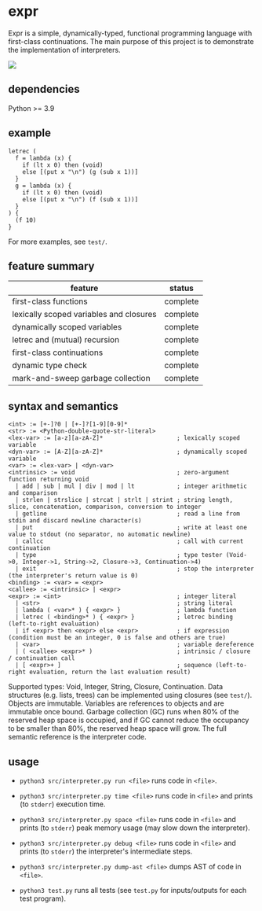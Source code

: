 # expr

Expr is a simple, dynamically-typed, functional programming language with first-class continuations.
The main purpose of this project is to demonstrate the implementation of interpreters.

![](https://github.com/sdingcn/expr/actions/workflows/auto-test.yml/badge.svg)

## dependencies

Python >= 3.9

## example

```
letrec (
  f = lambda (x) {
    if (lt x 0) then (void)
    else [(put x "\n") (g (sub x 1))]
  }
  g = lambda (x) {
    if (lt x 0) then (void)
    else [(put x "\n") (f (sub x 1))]
  }
) {
  (f 10)
}
```

For more examples, see `test/`.

## feature summary

| feature | status |
| --- | --- |
| first-class functions | complete |
| lexically scoped variables and closures | complete |
| dynamically scoped variables | complete |
| letrec and (mutual) recursion | complete |
| first-class continuations | complete |
| dynamic type check | complete |
| mark-and-sweep garbage collection | complete |

## syntax and semantics

```
<int> := [+-]?0 | [+-]?[1-9][0-9]*
<str> := <Python-double-quote-str-literal>
<lex-var> := [a-z][a-zA-Z]*                     ; lexically scoped variable
<dyn-var> := [A-Z][a-zA-Z]*                     ; dynamically scoped variable
<var> := <lex-var> | <dyn-var>
<intrinsic> := void                             ; zero-argument function returning void
  | add | sub | mul | div | mod | lt            ; integer arithmetic and comparison
  | strlen | strslice | strcat | strlt | strint ; string length, slice, concatenation, comparison, conversion to integer
  | getline                                     ; read a line from stdin and discard newline character(s)
  | put                                         ; write at least one value to stdout (no separator, no automatic newline)
  | callcc                                      ; call with current continuation
  | type                                        ; type tester (Void->0, Integer->1, String->2, Closure->3, Continuation->4)
  | exit                                        ; stop the interpreter (the interpreter's return value is 0)
<binding> := <var> = <expr>
<callee> := <intrinsic> | <expr>
<expr> := <int>                                 ; integer literal
  | <str>                                       ; string literal
  | lambda ( <var>* ) { <expr> }                ; lambda function
  | letrec ( <binding>* ) { <expr> }            ; letrec binding (left-to-right evaluation)
  | if <expr> then <expr> else <expr>           ; if expression (condition must be an integer, 0 is false and others are true)
  | <var>                                       ; variable dereference
  | ( <callee> <expr>* )                        ; intrinsic / closure / continuation call
  | [ <expr>+ ]                                 ; sequence (left-to-right evaluation, return the last evaluation result)
```

Supported types: Void, Integer, String, Closure, Continuation.
Data structures (e.g. lists, trees) can be implemented using closures (see `test/`).
Objects are immutable.
Variables are references to objects and are immutable once bound.
Garbage collection (GC) runs when 80% of the reserved heap space is occupied,
and if GC cannot reduce the occupancy to be smaller than 80%, the reserved heap space will grow.
The full semantic reference is the interpreter code.

## usage

+ `python3 src/interpreter.py run <file>` runs code in `<file>`.

+ `python3 src/interpreter.py time <file>` runs code in `<file>` and prints (to `stderr`) execution time.

+ `python3 src/interpreter.py space <file>` runs code in `<file>` and prints (to `stderr`) peak memory usage (may slow down the interpreter).

+ `python3 src/interpreter.py debug <file>` runs code in `<file>` and prints (to `stderr`) the interpreter's intermediate steps.

+ `python3 src/interpreter.py dump-ast <file>` dumps AST of code in `<file>`.

+ `python3 test.py` runs all tests (see `test.py` for inputs/outputs for each test program).
